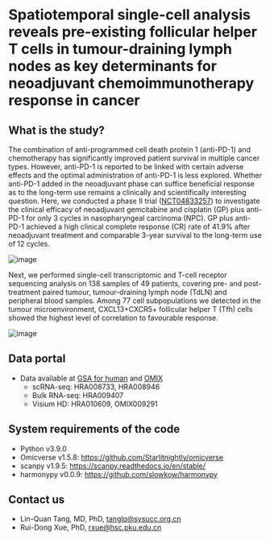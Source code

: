 # Spatiotemporal single-cell analysis reveals pre-existing follicular helper T cells in tumour-draining lymph nodes as key determinants for neoadjuvant chemoimmunotherapy response in cancer
## What is the study?
The combination of anti-programmed cell death protein 1 (anti-PD-1) and chemotherapy has significantly improved patient survival in multiple cancer types. However, anti-PD-1 is reported to be linked with certain adverse effects and the optimal administration of anti-PD-1 is less explored. Whether anti-PD-1 added in the neoadjuvant phase can suffice beneficial response as to the long-term use remains a clinically and scientifically interesting question. Here, we conducted a phase II trial ([NCT04833257](https://clinicaltrials.gov/study/NCT04833257)) to investigate the clinical efficacy of neoadjuvant gemcitabine and cisplatin (GP) plus anti-PD-1 for only 3 cycles in nasopharyngeal carcinoma (NPC). GP plus anti-PD-1 achieved a high clinical complete response (CR) rate of 41.9% after neoadjuvant treatment and comparable 3-year survival to the long-term use of 12 cycles. 

![image](https://github.com/user-attachments/assets/0006ed67-26eb-4552-b2e5-b6c26feb06d2)

Next, we performed single-cell transcriptomic and T-cell receptor sequencing analysis on 138 samples of 49 patients, covering pre- and post-treatment paired tumour, tumour-draining lymph node (TdLN) and peripheral blood samples. Among 77 cell subpopulations we detected in the tumour microenvironment, CXCL13+CXCR5+ follicular helper T (Tfh) cells showed the highest level of correlation to favourable response.

![image](https://github.com/user-attachments/assets/4c3ba6d4-3210-4a19-8883-1c33af06546c)

## Data portal
- Data available at [GSA for human](https://ngdc.cncb.ac.cn/gsa-human) and [OMIX](https://ngdc.cncb.ac.cn/omix)
  -  scRNA-seq: HRA008733, HRA008946
  -  Bulk RNA-seq: HRA009407
  -  Visium HD: HRA010609, OMIX009291

## System requirements of the code
- Python v3.9.0
- Omicverse v1.5.8: https://github.com/Starlitnightly/omicverse
- scanpy v1.9.5: https://scanpy.readthedocs.io/en/stable/
- harmonypy v0.0.9: https://github.com/slowkow/harmonypy

## Contact us
- Lin-Quan Tang, MD, PhD, tanglq@sysucc.org.cn
- Rui-Dong Xue, PhD, rxue@hsc.pku.edu.cn
